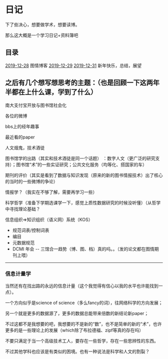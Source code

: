 # 日记

下了些决心，想要做学术，想要读博。

那么这大概是一个学习日记+资料簿吧

## 目录
[2019-12-28](https://github.com/hhq1801/Diary/blob/master/2019-12-28.md) 图情博客
[2019-12-29](https://github.com/hhq1801/Diary/blob/master/2019-12-29.md) 
[2019-12-31](https://github.com/hhq1801/Diary/blob/master/2019-12-31.md) 新年快乐，总结，展望
## 之后有几个想写想思考的主题：（也是回顾一下这两年半都在上什么课，学到了什么）

南大支付宝开放与图书馆社会化

各位的微博

bbs上的经年趣事

最近看的paper

人文烟鬼，技术酒徒

图书馆学的出路（其实和技术酒徒是同一个话题）
：数字人文（更广泛的研究支持）；图书馆“术”的一些实证研究；公共文化服务（均等化、搭国家的车）

期刊的评价（其实是看到了数据与知识发现（原来的新的图书情报技术）出了核心的当时的一些微博的争论）

情报学？（我实在不够了解，需要再学习一些）

科学哲学（准备下学期选课学一下，感觉上质性数据研究的时候没听懂）（从哲学中寻找理论基础？

信息组织=>知识组织（语义网）系统（KOS）
- 规范词表/控制词表
- 编目
- 元数据规范
- DCMI 年会
-- 三馆合一趋势（博、图、档）真的吗。。（发的论文都在图情期刊上喂）


----
### 信息计量学
当然还有在找出路的永远的信息计量（这个我觉得有信心以我的水平也许能找到一点）。

一个方向似乎是science of science（多么fancy的词），往网络科学的方向发展；

另一个就是更多的数据源了，更多的数据总能带来倍数的新结论新paper；

不过这都不是我想要的吧，我想要的不是新的“数”，也不是简单的新的“术”，也许更多的是一些理论上的发展（which除了布拉德福、zipf等真的存在吗）

不要只满足于当一个高级技术工人，要存在一些哲学，存在一些思辨性的东西。

不过其他学科也应该是有类似的困境。也有一种说法是科学和人文的割裂？
